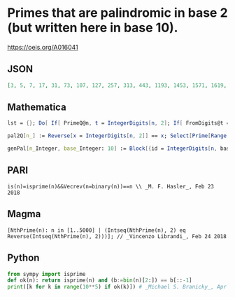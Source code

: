 # Primes that are palindromic in base 2 \(but written here in base 10\)\.
https://oeis.org/A016041
## JSON
```JSON
[3, 5, 7, 17, 31, 73, 107, 127, 257, 313, 443, 1193, 1453, 1571, 1619, 1787, 1831, 1879, 4889, 5113, 5189, 5557, 5869, 5981, 6211, 6827, 7607, 7759, 7919, 8191, 17377, 18097, 18289, 19433, 19609, 19801, 21157, 22541, 22669, 22861, 23581, 24029]
```
## Mathematica
```Mathematica
lst = {}; Do[ If[ PrimeQ@n, t = IntegerDigits[n, 2]; If[ FromDigits@t == FromDigits@ Reverse@ t, AppendTo[lst, n]]], {n, 3, 50000, 2}]; lst (* syntax corrected by _Robert G. Wilson v_, Aug 10 2009 *)
```
```Mathematica
pal2Q[n_] := Reverse[x = IntegerDigits[n, 2]] == x; Select[Prime[Range[2800]], pal2Q[#] &] (* _Jayanta Basu_, Jun 23 2013 *)
```
```Mathematica
genPal[n_Integer, base_Integer: 10] := Block[{id = IntegerDigits[n, base], insert = Join[{{}}, {# - 1} & /@ Range[base]]}, FromDigits[#, base] & /@ (Join[id, #, Reverse@id] & /@ insert)]; k = 0; lst = {}; While[k < 100, AppendTo[lst, Select[ genPal[k, 2], PrimeQ]]; lst = Flatten@ lst; k++]; lst (* _Robert G. Wilson v_, Feb 23 2018 *)
```
## PARI
```PARI
is(n)=isprime(n)&&Vecrev(n=binary(n))==n \\ _M. F. Hasler_, Feb 23 2018
```
## Magma
```Magma
[NthPrime(n): n in [1..5000] | (Intseq(NthPrime(n), 2) eq Reverse(Intseq(NthPrime(n), 2)))]; // _Vincenzo Librandi_, Feb 24 2018
```
## Python
```Python
from sympy import isprime
def ok(n): return isprime(n) and (b:=bin(n)[2:]) == b[::-1]
print([k for k in range(10**5) if ok(k)]) # _Michael S. Branicky_, Apr 20 2024
```
